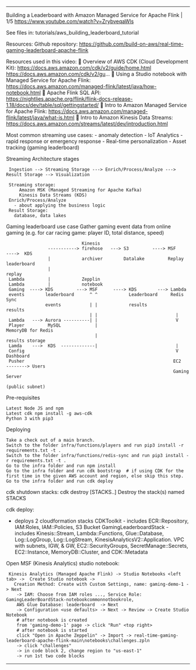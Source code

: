 ------------------------------------------------------

Building a Leaderboard with Amazon Managed Service for Apache Flink | 1/5
https://www.youtube.com/watch?v=ZrybveqaWls

  See files in: tutorials/aws_building_leaderboard_tutorial

  Resources:
  Github repository:
  https://github.com/build-on-aws/real-time-gaming-leaderboard-apache-flink

  Resources used in this video:
  🔗 Overview of AWS CDK (Cloud Development Kit):
  https://docs.aws.amazon.com/cdk/v2/guide/home.html
  https://docs.aws.amazon.com/cdk/v2/gu...
  🔗 Using a Studio notebook with Managed Service for Apache Flink:
  https://docs.aws.amazon.com/managed-flink/latest/java/how-notebook.html
  🔗 Apache Flink SQL API:
  https://nightlies.apache.org/flink/flink-docs-release-1.18/docs/dev/table/sql/gettingstarted/
  🔗 Intro to Amazon Managed Service for Apache Flink:
  https://docs.aws.amazon.com/managed-flink/latest/java/what-is.html
  🔗 Intro to Amazon Kinesis Data Streams:
  https://docs.aws.amazon.com/streams/latest/dev/introduction.html



  Most common streaming use cases:
    - anomaly detection
    - IoT Analytics
    - rapid response or emergency response
    - Real-time personalization
    - Asset tracking (gaming leaderboard)

  Streaming Architecture stages

     Ingestion --> Streaming Storage ---> Enrich/Process/Analyze ---> Result Storage --> Visualization

     Streaming storage:
         Amazon MSK (Managed Streaming for Apache Kafka)
         Kinesis Data Streams (KDS)
     Enrich/Process/Analyze
       - about applying the business logic
     Result Storage:
       database, data lakes

  Gaming leaderboard use case
     Gather gaming event data from online gaming (e.g. for car racing game: player ID, total distance, speed)

                                 Kinesis
                    -----------> firehose   ---> S3         ----> MSF     ---->  KDS
                    |            archiver        Datalake         Replay         leaderboard
                    |                                                            replay
     Lambda         |            Zepplin
     Lambda         |            notebook
     Gaming  ----> KDS         ---> MSF      ----> KDS        ---> Lambda
     events        leaderboard      ^ ^            Leaderboard     Redis Sync
                   events           | |            results          results
                                    | |                              |
     Lambda   ---> Aurora ----------| |                              V
     Player         MySQL             |                            MemoryDB for Redis
                                      |                             results storage
     Lamda    --->  KDS  -------------|                              |
     Config                                                          V                        Dashboard
     Pusher                                                         EC2             --------> Users
                                                                    Gaming Server
                                                                    (public subnet)


  Pre-requisites

    Latest Node JS and npm
    Latest cdk npm install -g aws-cdk
    Python 3 with pip3

  Deploying

    Take a check out of a main branch.
    Switch to the folder infra/functions/players and run pip3 install -r requirements.txt -t .
    Switch to the folder infra/functions/redis-sync and run pip3 install -r requirements.txt -t .
    Go to the infra folder and run npm install
    Go to the infra folder and run cdk bootstrap  # if using CDK for the first time in the given AWS account and region, else skip this step.
    Go to the infra folder and run cdk deploy

  cdk shutdown stacks:
    cdk destroy [STACKS..]          Destroy the stack(s) named STACKS

cdk deploy:
  - deploys 2 cloudformation stacks
                CDKToolkit
                  - includes ECR::Repository, IAM:Roles, IAM::Policies, S3 Bucket
                GamingLeaderboardStack
                  - includes Kinesis::Stream, Lambda::Functions, Glue::Database, Log::LogGroup, Log::LogStream,
                    KinesisAnalyticsV2::Application. VPC with subnets, IGW, & GW, EC2::SecurityGroups, SecretManage::Secrets,
                    EC2::Instance, MemoryDB::Cluster, and CDK::Metadata

  Open MSF (Kinesis Analytics) studio notebook:

     Kinesis Analytics (Managed Apache Flink) -> Studio Notebooks <left tab> ->  Create Studio notebook ->
       Creation Method: Create with Custom Settings, name: gaming-demo-1 -> Next
        -> IAM: Choose from IAM roles ..., Service Role: GamingLeaderBoardStack-notebookcommonnotbookrole,
        AWS Glue Database: leaderboard  -> Next
        -> Configuration <use defaults> -> Next -> Review -> Create Studio Notebook
        # after notebook is created
        from 'gaming-demo-1' page -> click "Run" <top right>
        # after notebook is started
        click "Open in Apache Zeppelin" -> Import -> real-time-gaming-leaderboard-apache-flink-main\notebooks\challenges.zpln
        -> click "challenges"
        -> in code block 2, change region to "us-east-1"
        -> run 1st two code blocks

------------------------------------------------------
